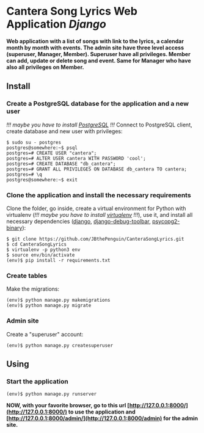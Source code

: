 # Cantera Song Lyrics Web Application  *Django*
**Web application with a list of songs with link to the lyrics, a calendar month by month with events. The admin site have three level access (superuser, Manager, Member). Superuser have all privileges. Member can add, update or delete song and event. Same for Manager who have also all privileges on Member.**

## Install
### Create a PostgreSQL database for the application and a new user
*!!! maybe you have to install [PostgreSQL](https://www.postgresql.org/) !!!*
Connect to PostgreSQL client, create database and new user with privileges:
```shell
$ sudo su - postgres
postgres@somewhere:~$ psql
postgres=# CREATE USER "cantera";
postgres=# ALTER USER cantera WITH PASSWORD 'cool';
postgres=# CREATE DATABASE "db_cantera";
postgres=# GRANT ALL PRIVILEGES ON DATABASE db_cantera TO cantera;
postgres=# \q
postgres@somewhere:~$ exit
```
### Clone the application and install the necessary requirements
Clone the folder, go inside, create a virtual environment for Python with virtualenv (*!!! maybe you have to install [virtualenv](https://virtualenv.pypa.io/en/stable/) !!!*), use it, and install all necessary dependencies ([django](https://www.djangoproject.com/foundation/), [django-debug-toolbar](https://django-debug-toolbar.readthedocs.io/en/stable/), [psycopg2-binary](https://pypi.org/project/psycopg2-binary/)):
```shell
$ git clone https://github.com/JBthePenguin/CanteraSongLyrics.git
$ cd CanteraSongLyrics
$ virtualenv -p python3 env
$ source env/bin/activate
(env)$ pip install -r requirements.txt
```
### Create tables
Make the migrations:
```shell
(env)$ python manage.py makemigrations
(env)$ python manage.py migrate
```
### Admin site
Create a "superuser" account:
```shell
(env)$ python manage.py createsuperuser
```
## Using
### Start the application
```shell
(env)$ python manage.py runserver
```
**NOW, with your favorite browser, go to this url [http://127.0.0.1:8000/](http://127.0.0.1:8000/) to use the application and [http://127.0.0.1:8000/admin/](http://127.0.0.1:8000/admin) for the admin site.**

